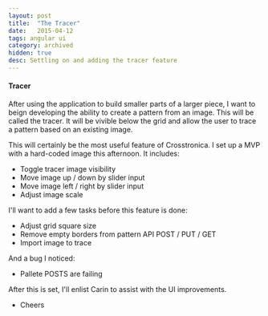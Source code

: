 ```yaml
---
layout: post
title:  "The Tracer"
date:   2015-04-12
tags: angular ui
category: archived
hidden: true
desc: Settling on and adding the tracer feature
---
```


#### Tracer

After using the application to build smaller parts of a larger piece, I want to beign developing the ability to create a pattern from an image. This will be called the tracer. It will be vivible below the grid and allow the user to trace a pattern based on an existing image.

This will certainly be the most useful feature of Crosstronica. I set up a MVP with a hard-coded image this afternoon. It includes:

- Toggle tracer image visibility
- Move image up / down by slider input
- Move image left / right by slider input
- Adjust image scale

I'll want to add a few tasks before this feature is done:

- Adjust grid square size
- Remove empty borders from pattern API POST / PUT / GET
- Import image to trace

And a bug I noticed:

- Pallete POSTS are failing

After this is set, I'll enlist Carin to assist with the UI improvements.

- Cheers
